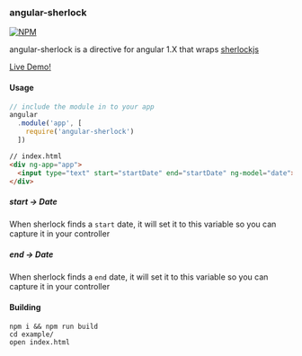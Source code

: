 ### angular-sherlock

[![NPM][angular-sherlock-icon]][angular-sherlock-url]

angular-sherlock is a directive for angular 1.X that wraps [sherlockjs](http://blog.metamorphium.com/Sherlock/)

[Live Demo!](http://jackhanford.com/angular-sherlock)

#### Usage
```js
// include the module in to your app
angular
  .module('app', [
    require('angular-sherlock')
  ])
```  

```html
// index.html
<div ng-app="app">
  <input type="text" start="startDate" end="startDate" ng-model="date">
</div>
```  

##### start -> Date  
When sherlock finds a `start` date, it will set it to this variable so you can capture it in your controller

##### end -> Date  
When sherlock finds a `end` date, it will set it to this variable so you can capture it in your controller


#### Building
``npm i && npm run build``  
``cd example/``  
``open index.html``


[angular-sherlock-icon]: https://nodei.co/npm/angular-sherlock.png?downloads=true
[angular-sherlock-url]: https://npmjs.org/package/angular-sherlock
